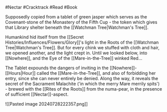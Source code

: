 #Nectar #Cracktrack #Read #Book 

Supposedly copied from a tablet of green jasper which serves as the Covenant-stone of the Monastery of the Fifth Cup - the token which gives that Library shelter beneath the [[Watchman Tree|Watchman's Tree]].

Humankind hid itself from the [[Secret Histories/Influences/Flowers/Glory]]'s light in the Roots of the [[Watchman Tree|Watchman's Tree]]. But for every chink we stuffed with cloth and hair, we opened another, and the light crept in. Until we looked below, into [[Nowhere]], and the Eye of the [[Mare-in-the-Tree]] winked Red...

The Tablet expounds the dangers of inviting in the [[Nowhere]]-[[Hours|Hour]] called the [[Mare-in-the-Tree]], and also of forbidding her entry, since she can never entirely be denied. Along the way, it reveals the secret of the Sacrament Malachite ('in which the merry Mare merrily spits') - brewed with the [[Rites of the Roots]] from the numa-pear, in the presence of sufficient [[Nectar]]-aspect.

![[Pasted image 20240728222357.png]]